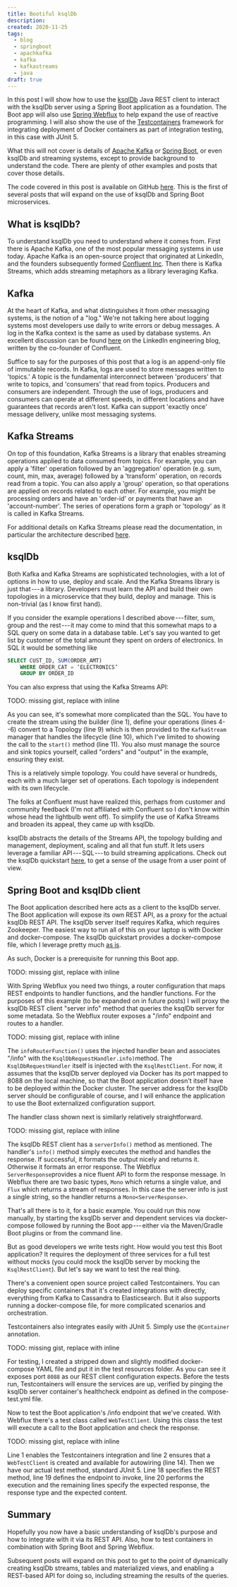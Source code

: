 ```yaml
---
title: Bootiful ksqlDb
description:
created: 2020-11-25
tags:
  - blog
  - springboot
  - apachkafka
  - kafka
  - kafkastreams
  - java
draft: true
---
```


In this post I will show how to use the [ksqlDb](https://docs.ksqldb.io/en/latest/)
Java REST client to interact with the ksqlDb server using a Spring Boot
application as a foundation. The Boot app will also use
[Spring Webflux](https://docs.spring.io/spring-framework/docs/current/reference/html/web-reactive.html)
to help expand the use of reactive programming. I will also show the use of the
[Testcontainers](https://testcontainers.org) framework for integrating
deployment of Docker containers as part of integration testing, in this case
with JUnit 5.

What this will not cover is details of [Apache Kafka](http://kafka.apache.org) or
[Spring Boot](https://docs.spring.io/spring-boot/docs/current/reference/html/index.html),
or even ksqlDb and streaming systems,
except to provide background to understand the code. There are plenty of
other examples and posts that cover those details.

The code covered in this post is available on GitHub
[here](https://github.com/raysuliteanu/ksqldb-demo). This is the first of
several posts that will expand on
the use of ksqlDb and Spring Boot microservices.

## What is ksqlDb?

To understand ksqlDb you need to understand where it comes from. First
there is Apache Kafka, one of the most popular messaging systems in use
today. Apache Kafka is an open-source project that originated at
LinkedIn, and the founders subsequently formed [Confluent
Inc](https://www.confluent.io/).
Then there is Kafka Streams, which adds streaming metaphors as a library
leveraging Kafka.

## Kafka

At the heart of Kafka, and what distinguishes it from other messaging
systems, is the notion of a "log." We're not talking here about logging
systems most developers use daily to write errors or debug messages. A
log in the Kafka context is the same as used by database systems. An
excellent discussion can be found
[here](https://engineering.linkedin.com/distributed-systems/log-what-every-software-engineer-should-know-about-real-time-datas-unifying)
on the LinkedIn engineering blog,
written by the co-founder of Confluent.

Suffice to say for the purposes of this post that a log is an
append-only file of immutable records. In Kafka, logs are used to store
messages written to 'topics.' A topic is the fundamental interconnect
between 'producers' that write to topics, and 'consumers' that read from
topics. Producers and consumers are independent. Through the use of
logs, producers and consumers can operate at different speeds, in
different locations and have guarantees that records aren't lost. Kafka
can support 'exactly once' message delivery, unlike most messaging
systems.

## Kafka Streams

On top of this foundation, Kafka Streams is a library that enables
streaming operations applied to data consumed from topics. For example,
you can apply a 'filter' operation followed by an 'aggregation'
operation (e.g. sum, count, min, max, average) followed by a 'transform'
operation, on records read from a topic. You can also apply a 'group'
operation, so that operations are applied on records related to each
other. For example, you might be processing orders and have an
'order-id' or payments that have an 'account-number'. The series of
operations form a graph or 'topology' as it is called in Kafka Streams.

For additional details on Kafka Streams please read the documentation,
in particular the architecture described
[here](http://kafka.apache.org/26/documentation/streams/architecture).

## ksqlDb

Both Kafka and Kafka Streams are sophisticated technologies, with a lot
of options in how to use, deploy and scale. And the Kafka Streams
library is just that --- a library. Developers must learn the API and
build their own topologies in a microservice that they build, deploy and
manage. This is non-trivial (as I know first hand).

If you consider the example operations I described above --- filter,
sum, group and the rest --- it may come to mind that this somewhat maps
to a SQL query on some data in a database table. Let's say you wanted to
get list by customer of the total amount they spent on orders of
electronics. In SQL it would be something like

```sql
SELECT CUST_ID, SUM(ORDER_AMT)
    WHERE ORDER_CAT = ‘ELECTRONICS’
    GROUP BY ORDER_ID
```

You can also express that using the Kafka Streams API:

TODO: missing gist, replace with inline

As you can see, it's somewhat more complicated than the SQL. You have to
create the stream using the builder (line 1), define your operations
(lines 4--6) convert to a Topology (line 9) which is then provided to
the `KafkaStream` manager that handles
the lifecycle (line 10), which I've limited to showing the call to the
`start()` method (line 11). You also must
manage the source and sink topics yourself, called "orders" and "output"
in the example, ensuring they exist.

This is a relatively simple topology. You could have several or
hundreds, each with a much larger set of operations. Each topology is
independent with its own lifecycle.

The folks at Confluent must have realized this, perhaps from customer
and community feedback (I'm not affiliated with Confluent so I don't
know within whose head the lightbulb went off). To simplify the use of
Kafka Streams and broaden its appeal, they came up with ksqlDb.

ksqlDb abstracts the details of the Streams API, the topology building
and management, deployment, scaling and all that fun stuff. It lets
users leverage a familiar API --- SQL --- to build streaming
applications. Check out the ksqlDb quickstart
[here](https://ksqldb.io/quickstart.html), to get a sense of the usage from a user
point of view.

## Spring Boot and ksqlDb client

The Boot application described here acts as a client to the ksqlDb
server. The Boot application will expose its own REST API, as a proxy
for the actual ksqlDb REST API. The ksqlDb server itself requires Kafka,
which requires Zookeeper. The easiest way to run all of this on your
laptop is with Docker and docker-compose. The ksqlDb quickstart provides
a docker-compose file, which I leverage pretty much [as
is](https://github.com/raysuliteanu/ksqldb-demo/blob/master/docker-compose.yml).

As such, Docker is a prerequisite for running this Boot app.

TODO: missing gist, replace with inline

With Spring Webflux you need two things, a router configuration that
maps REST endpoints to handler functions, and the handler functions. For
the purposes of this example (to be expanded on in future posts) I will
proxy the ksqlDb REST client "server info" method that queries the
ksqlDb server for some metadata. So the Webflux router exposes a "/info"
endpoint and routes to a handler.

TODO: missing gist, replace with inline

The `infoRouterFunction()` uses the
injected handler bean and associates "/info" with the
`KsqlDbRequestHandler.info)`method. The
`KsqlDbRequestHandler` itself is injected
with the `KsqlRestClient`. For now, it
assumes that the ksqlDb server deployed via Docker has its port mapped
to 8088 on the local machine, so that the Boot application doesn't
itself have to be deployed within the Docker cluster. The server address
for the ksqlDb server should be configurable of course, and I will
enhance the application to use the Boot externalized configuration
support.

The handler class shown next is similarly relatively straightforward.

TODO: missing gist, replace with inline

The ksqlDb REST client has a `serverInfo()` method as mentioned. The handler's
`info()` method simply executes the
method and handles the response. If successful, it formats the output
nicely and returns it. Otherwise it formats an error response. The
Webflux `ServerResponse`provides a nice
fluent API to form the response message. In Webflux there are two basic
types, `Mono` which returns a single
value, and `Flux` which returns a stream
of responses. In this case the server info is just a single string, so
the handler returns a `Mono<ServerResponse>`.

That's all there is to it, for a basic example. You could run this now
manually, by starting the ksqlDb server and dependent services via
docker-compose followed by running the Boot app --- either via the
Maven/Gradle Boot plugins or from the command line.

But as good developers we write tests right. How would you test this
Boot application? It requires the deployment of three services for a
full test without mocks (you could mock the ksqlDb server by mocking the
`KsqlRestClient`). But let's say we want
to test the real thing.

There's a convenient open source project called Testcontainers. You can
deploy specific containers that it's created integrations with directly,
everything from Kafka to Cassandra to Elasticsearch. But it also
supports running a docker-compose file, for more complicated scenarios
and orchestration.

Testcontainers also integrates easily with JUnit 5. Simply use the
`@Container` annotation.

TODO: missing gist, replace with inline

For testing, I created a stripped down and slightly modified
docker-compose YAML file and put it in the test resources folder. As you
can see it exposes port `8088` as our
REST client configuration expects. Before the tests run, Testcontainers
will ensure the services are up, verified by pinging the ksqlDb server
container's healthcheck endpoint as defined in the compose-test.yml
file.

Now to test the Boot application's /info endpoint that we've created.
With Webflux there's a test class called `WebTestClient`. Using this class
the test will execute a call to the
Boot application and check the response.

TODO: missing gist, replace with inline

Line 1 enables the Testcontainers integration and line 2 ensures that a
`WebTestClient` is created and available
for autowiring (line 14). Then we have our actual test method, standard
JUnit 5. Line 18 specifies the REST method, line 19 defines the endpoint
to invoke, line 20 performs the execution and the remaining lines
specify the expected response, the response type and the expected
content.

## Summary

Hopefully you now have a basic understanding of ksqlDb's purpose and how
to integrate with it via its REST API. Also, how to test containers in
combination with Spring Boot and Spring Webflux.

Subsequent posts will expand on this post to get to the point of
dynamically creating ksqlDb streams, tables and materialized views, and
enabling a REST-based API for doing so, including streaming the results
of the queries.
